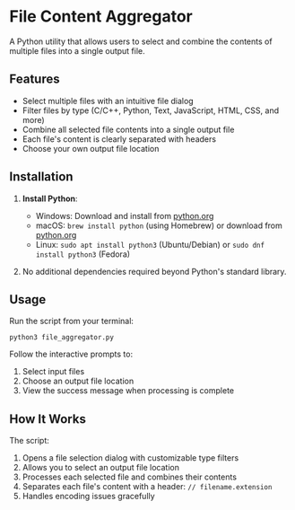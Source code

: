 # File Content Aggregator

A Python utility that allows users to select and combine the contents of multiple files into a single output file.

## Features

- Select multiple files with an intuitive file dialog
- Filter files by type (C/C++, Python, Text, JavaScript, HTML, CSS, and more)
- Combine all selected file contents into a single output file
- Each file's content is clearly separated with headers
- Choose your own output file location

## Installation

1. **Install Python**:
   - Windows: Download and install from [python.org](https://www.python.org/downloads/)
   - macOS: `brew install python` (using Homebrew) or download from [python.org](https://www.python.org/downloads/)
   - Linux: `sudo apt install python3` (Ubuntu/Debian) or `sudo dnf install python3` (Fedora)

2. No additional dependencies required beyond Python's standard library.

## Usage

Run the script from your terminal:

```
python3 file_aggregator.py
```

Follow the interactive prompts to:
1. Select input files
2. Choose an output file location
3. View the success message when processing is complete

## How It Works

The script:
1. Opens a file selection dialog with customizable type filters
2. Allows you to select an output file location
3. Processes each selected file and combines their contents
4. Separates each file's content with a header: `// filename.extension`
5. Handles encoding issues gracefully

